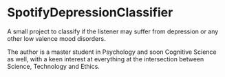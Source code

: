 # SpotifyDepressionClassifier
A small project to classify if the listener may suffer from depression or any other low valence mood disorders.

The author is a master student in Psychology and soon Cognitive Science as well, with a keen interest at everything at the intersection between Science, Technology and Ethics.
